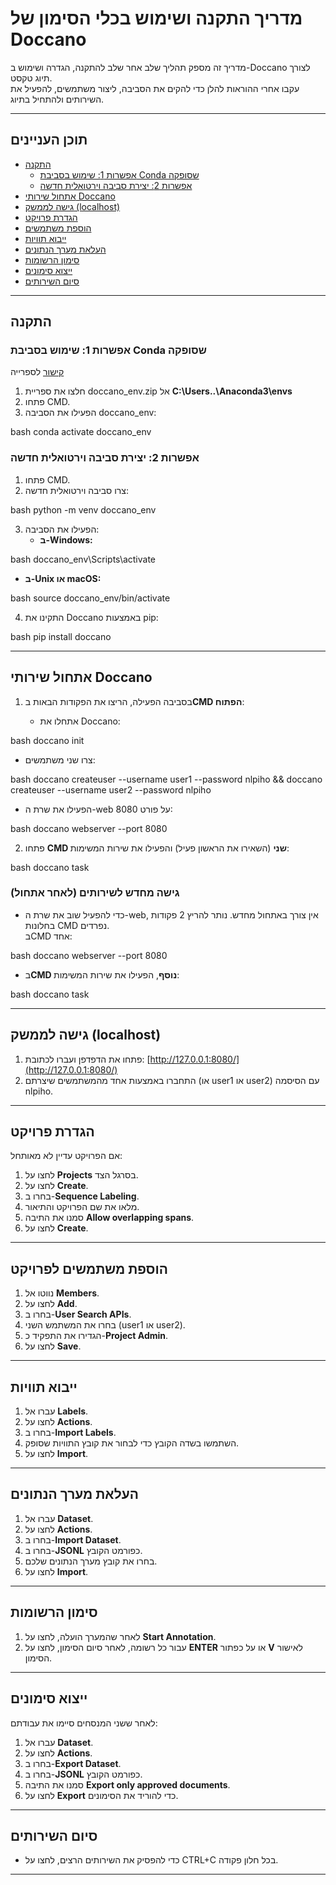 # מדריך התקנה ושימוש בכלי הסימון של Doccano

מדריך זה מספק תהליך שלב אחר שלב להתקנה, הגדרה ושימוש ב-Doccano לצורך תיוג טקסט.  
עקבו אחרי ההוראות להלן כדי להקים את הסביבה, ליצור משתמשים, להפעיל את השירותים ולהתחיל בתיוג.

---

## תוכן העניינים
- [התקנה](#התקנה)
  - [אפשרות 1: שימוש בסביבת Conda שסופקה](#אפשרות-1-שימוש-בסביבת-conda-שסופקה)
  - [אפשרות 2: יצירת סביבה וירטואלית חדשה](#אפשרות-2-יצירת-סביבה-וירטואלית-חדשה)
- [אתחול שירותי Doccano](#אתחול-שירותי-doccano)
- [ גישה לממשק (localhost)](#גישה-לממשק-localhost)
- [הגדרת פרויקט](#הגדרת-פרויקט)
- [הוספת משתמשים](#הוספת-משתמשים-לפרויקט)
- [ייבוא תוויות](#ייבוא-תוויות)
- [העלאת מערך הנתונים](#העלאת-מערך-הנתונים)
- [סימון הרשומות](#סימון-הרשומות)
- [ייצוא סימונים](#ייצוא-סימונים)
- [סיום השירותים](#סיום-השירותים)

---

## התקנה

### אפשרות 1: שימוש בסביבת Conda שסופקה
[קישור](https://drive.google.com/file/d/1tG4jZjARH6H29paLDeCvn7B4muejV4KH/view?usp=drive_link) לספרייה
1. חלצו את ספריית doccano_env.zip אל **C:\Users\..\Anaconda3\envs**
2. פתחו CMD.
3. הפעילו את הסביבה doccano_env:
    
bash
    conda activate doccano_env


### אפשרות 2: יצירת סביבה וירטואלית חדשה
1. פתחו CMD.
2. צרו סביבה וירטואלית חדשה:
   
bash
   python -m venv doccano_env

3. הפעילו את הסביבה:
   - **ב-Windows:**
     
bash
     doccano_env\Scripts\activate

   - **ב-Unix או macOS:**
     
bash
     source doccano_env/bin/activate

4. התקינו את Doccano באמצעות pip:
   
bash
   pip install doccano


---

## אתחול שירותי Doccano

1. בסביבה הפעילה, הריצו את הפקודות הבאות ב**CMD הפתוח**:

   - אתחלו את Doccano:
     
bash
     doccano init

   - צרו שני משתמשים:
     
bash
     doccano createuser --username user1 --password nlpiho && doccano createuser --username user2 --password nlpiho

   - הפעילו את שרת ה-web על פורט 8080:
     
bash
     doccano webserver --port 8080


2. פתחו **CMD שני** (השאירו את הראשון פעיל) והפעילו את שירות המשימות:
   
bash
   doccano task


### גישה מחדש לשירותים (לאחר אתחול)
- כדי להפעיל שוב את שרת ה-web, אין צורך באתחול מחדש. נותר להריץ 2 פקודות בחלונות CMD נפרדים.  
בCMD אחד:
  
bash
  doccano webserver --port 8080

- ב**CMD נוסף**, הפעילו את שירות המשימות:
  
bash
  doccano task


---

## גישה לממשק (localhost)

1. פתחו את הדפדפן ועברו לכתובת: [http://127.0.0.1:8080/](http://127.0.0.1:8080/)
2. התחברו באמצעות אחד מהמשתמשים שיצרתם (או user1 או user2) עם הסיסמה nlpiho.

---

## הגדרת פרויקט

אם הפרויקט עדיין לא מאותחל:

1. לחצו על **Projects** בסרגל הצד.
2. לחצו על **Create**.
3. בחרו ב-**Sequence Labeling**.
4. מלאו את שם הפרויקט והתיאור.
5. סמנו את התיבה **Allow overlapping spans**.
6. לחצו על **Create**.

---

## הוספת משתמשים לפרויקט

1. נווטו אל **Members**.
2. לחצו על **Add**.
3. בחרו ב-**User Search APIs**.
4. בחרו את המשתמש השני (user1 או user2).
5. הגדירו את התפקיד כ-**Project Admin**.
6. לחצו על **Save**.

---

## ייבוא תוויות

1. עברו אל **Labels**.
2. לחצו על **Actions**.
3. בחרו ב-**Import Labels**.
4. השתמשו בשדה הקובץ כדי לבחור את קובץ התוויות שסופק.
5. לחצו על **Import**.

---

## העלאת מערך הנתונים

1. עברו אל **Dataset**.
2. לחצו על **Actions**.
3. בחרו ב-**Import Dataset**.
4. בחרו ב-**JSONL** כפורמט הקובץ.
5. בחרו את קובץ מערך הנתונים שלכם.
6. לחצו על **Import**.

---

## סימון הרשומות

1. לאחר שהמערך הועלה, לחצו על **Start Annotation**.
2. עבור כל רשומה, לאחר סיום הסימון, לחצו על **ENTER** או על כפתור **V** לאישור הסימון.

---

## ייצוא סימונים

לאחר ששני המנסחים סיימו את עבודתם:

1. עברו אל **Dataset**.
2. לחצו על **Actions**.
3. בחרו ב-**Export Dataset**.
4. בחרו ב-**JSONL** כפורמט הקובץ.
5. סמנו את התיבה **Export only approved documents**.
6. לחצו על **Export** כדי להוריד את הסימונים.

---

## סיום השירותים

- כדי להפסיק את השירותים הרצים, לחצו על CTRL+C בכל חלון פקודה.

---

</div>
